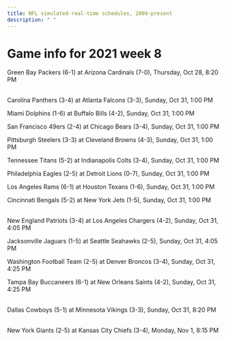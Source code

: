```yaml
---
title: NFL simulated-real-time schedules, 2009-present
description: " "
---
```


# Game info for 2021 week 8

Green Bay Packers (6-1) at Arizona Cardinals (7-0), Thursday, Oct 28, 8:20 PM

<br/>Carolina Panthers (3-4) at Atlanta Falcons (3-3), Sunday, Oct 31, 1:00 PM

Miami Dolphins (1-6) at Buffalo Bills (4-2), Sunday, Oct 31, 1:00 PM

San Francisco 49ers (2-4) at Chicago Bears (3-4), Sunday, Oct 31, 1:00 PM

Pittsburgh Steelers (3-3) at Cleveland Browns (4-3), Sunday, Oct 31, 1:00 PM

Tennessee Titans (5-2) at Indianapolis Colts (3-4), Sunday, Oct 31, 1:00 PM

Philadelphia Eagles (2-5) at Detroit Lions (0-7), Sunday, Oct 31, 1:00 PM

Los Angeles Rams (6-1) at Houston Texans (1-6), Sunday, Oct 31, 1:00 PM

Cincinnati Bengals (5-2) at New York Jets (1-5), Sunday, Oct 31, 1:00 PM

<br/>New England Patriots (3-4) at Los Angeles Chargers (4-2), Sunday, Oct 31, 4:05 PM

Jacksonville Jaguars (1-5) at Seattle Seahawks (2-5), Sunday, Oct 31, 4:05 PM

Washington Football Team (2-5) at Denver Broncos (3-4), Sunday, Oct 31, 4:25 PM

Tampa Bay Buccaneers (6-1) at New Orleans Saints (4-2), Sunday, Oct 31, 4:25 PM

<br/>Dallas Cowboys (5-1) at Minnesota Vikings (3-3), Sunday, Oct 31, 8:20 PM

<br/>New York Giants (2-5) at Kansas City Chiefs (3-4), Monday, Nov 1, 8:15 PM

